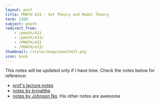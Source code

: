 ```yaml
---
layout: post
title: PMATH 433 - Set Theory and Model Theory
term: 1209
subject: pmath
redirect_from:
    - /pmath/433
    - /pmath/433/
    - /PMATH/433
    - /PMATH/433/
thumbnail: /style/image/pmath433.png
icon: book
---
```


This notes will be updated only if I have time. Check the notes below for reference:
- [prof's lecture notes](http://www.math.uwaterloo.ca/~rmoosa/pm433-notes.pdf)
- [notes by krmatthe](https://csclub.uwaterloo.ca/~krmatthe/PMATH/733/)
- [notes by Johnson Ng](https://tex.japorized.ink/PMATH733/classnotes.pdf). His other notes are awesome
